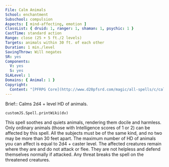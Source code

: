 ```yaml
---
File: Calm Animals
School: enchantment
Subschool: compulsion
Aspects: [ mind-affecting, emotion ]
ClassList: { druid: 1, ranger: 1, shaman: 1, psychic: 1 }
CastTime: standard action
Range: close (25 + 5 ft./2 levels)
Targets: animals within 30 ft. of each other
Duration: 1 min./level
SavingThrow: Will negates
SR: yes
Components:
  V: yes
  S: yes
SLALevel: 1
Domains: { Animal: 1 }
Copyright:
  Content: "[PFRPG Core](http://www.d20pfsrd.com/magic/all-spells/c/calm-animals)"
---
```

Brief:: Calms 2d4 + level HD of animals.

```dataviewjs
customJS.Spell.printWiki(dv)
```

This spell soothes and quiets animals, rendering them docile and harmless. Only ordinary animals (those with Intelligence scores of 1 or 2) can be affected by this spell. All the subjects must be of the same kind, and no two may be more than 30 feet apart. The maximum number of HD of animals you can affect is equal to 2d4 + caster level.  The affected creatures remain where they are and do not attack or flee. They are not helpless and defend themselves normally if attacked. Any threat breaks the spell on the threatened creatures.
